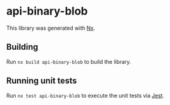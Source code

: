 # api-binary-blob

This library was generated with [Nx](https://nx.dev).

## Building

Run `nx build api-binary-blob` to build the library.

## Running unit tests

Run `nx test api-binary-blob` to execute the unit tests via [Jest](https://jestjs.io).
